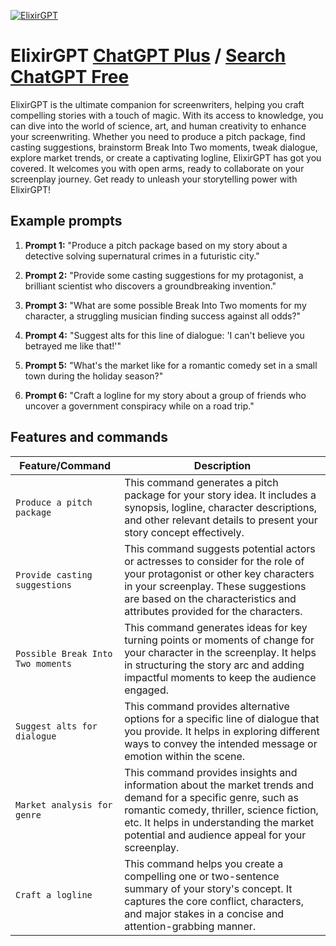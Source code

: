 
[![ElixirGPT](https://files.oaiusercontent.com/file-1ZtSWY9djtNYHJdO8IfrHN5O?se=2123-10-16T18%3A06%3A24Z&sp=r&sv=2021-08-06&sr=b&rscc=max-age%3D31536000%2C%20immutable&rscd=attachment%3B%20filename%3D8c142d7c-c5cc-492f-84ec-1112ba610077.png&sig=izTMB7i4zbAmB0VH%2BpFIYu5r3KGQcttJ03rkHotuucY%3D)](https://chat.openai.com/g/g-u2nOruX2h-elixirgpt)

# ElixirGPT [ChatGPT Plus](https://chat.openai.com/g/g-u2nOruX2h-elixirgpt) / [Search ChatGPT Free](https://gptcall.net/index.html#/?search=ElixirGPT)

ElixirGPT is the ultimate companion for screenwriters, helping you craft compelling stories with a touch of magic. With its access to knowledge, you can dive into the world of science, art, and human creativity to enhance your screenwriting. Whether you need to produce a pitch package, find casting suggestions, brainstorm Break Into Two moments, tweak dialogue, explore market trends, or create a captivating logline, ElixirGPT has got you covered. It welcomes you with open arms, ready to collaborate on your screenplay journey. Get ready to unleash your storytelling power with ElixirGPT!

## Example prompts

1. **Prompt 1:** "Produce a pitch package based on my story about a detective solving supernatural crimes in a futuristic city."

2. **Prompt 2:** "Provide some casting suggestions for my protagonist, a brilliant scientist who discovers a groundbreaking invention."

3. **Prompt 3:** "What are some possible Break Into Two moments for my character, a struggling musician finding success against all odds?"

4. **Prompt 4:** "Suggest alts for this line of dialogue: 'I can't believe you betrayed me like that!'"

5. **Prompt 5:** "What's the market like for a romantic comedy set in a small town during the holiday season?"

6. **Prompt 6:** "Craft a logline for my story about a group of friends who uncover a government conspiracy while on a road trip."

## Features and commands

| Feature/Command | Description |
| --- | --- |
| `Produce a pitch package` | This command generates a pitch package for your story idea. It includes a synopsis, logline, character descriptions, and other relevant details to present your story concept effectively. |
| `Provide casting suggestions` | This command suggests potential actors or actresses to consider for the role of your protagonist or other key characters in your screenplay. These suggestions are based on the characteristics and attributes provided for the characters. |
| `Possible Break Into Two moments` | This command generates ideas for key turning points or moments of change for your character in the screenplay. It helps in structuring the story arc and adding impactful moments to keep the audience engaged. |
| `Suggest alts for dialogue` | This command provides alternative options for a specific line of dialogue that you provide. It helps in exploring different ways to convey the intended message or emotion within the scene. |
| `Market analysis for genre` | This command provides insights and information about the market trends and demand for a specific genre, such as romantic comedy, thriller, science fiction, etc. It helps in understanding the market potential and audience appeal for your screenplay. |
| `Craft a logline` | This command helps you create a compelling one or two-sentence summary of your story's concept. It captures the core conflict, characters, and major stakes in a concise and attention-grabbing manner. |


